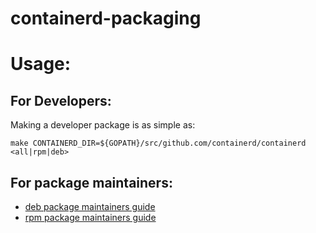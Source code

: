 # containerd-packaging

# Usage:

## For Developers:

Making a developer package is as simple as:

```shell
make CONTAINERD_DIR=${GOPATH}/src/github.com/containerd/containerd <all|rpm|deb>
```

## For package maintainers:

* [deb package maintainers guide](debian/README.md)
* [rpm package maintainers guide](rpm/README.md)
